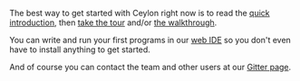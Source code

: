 The best way to get started with Ceylon right now is to read the [quick introduction](http://ceylon-lang.org/documentation/1.2/introduction/),
then [take the tour](http://ceylon-lang.org/documentation/1.2/tour/) and/or [the walkthrough](http://ceylon-lang.org/documentation/1.2/walkthrough/).

You can write and run your first programs in our [web IDE](http://try.ceylon-lang.org/)
so you don't even have to install anything to get started.

And of course you can contact the team and other users at our [Gitter page](https://gitter.im/ceylon/user).
